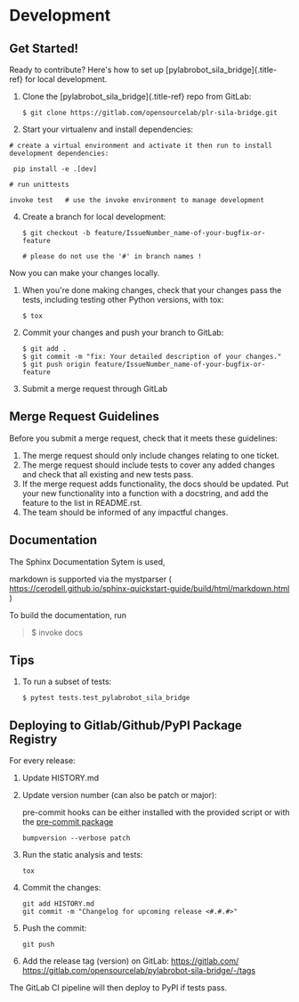 Development
===========

Get Started!
------------

Ready to contribute? Here\'s how to set up [pylabrobot_sila_bridge]{.title-ref} for local development.

1.  Clone the [pylabrobot_sila_bridge]{.title-ref} repo from
    GitLab:

    ``` {.shell}
    $ git clone https://gitlab.com/opensourcelab/plr-sila-bridge.git
    ```

3.   Start your virtualenv and install dependencies:


    # create a virtual environment and activate it then run to install development dependencies:

     pip install -e .[dev]

    # run unittests

    invoke test   # use the invoke environment to manage development
   

4.  Create a branch for local development:

    ``` {.shell}
    $ git checkout -b feature/IssueNumber_name-of-your-bugfix-or-feature

    # please do not use the '#' in branch names !
    ```

Now you can make your changes locally.

1.  When you\'re done making changes, check that your changes pass the
    tests, including testing other Python versions, with tox:

    ``` {.shell}
    $ tox
    ```

2.  Commit your changes and push your branch to GitLab:

    ``` {.shell}
    $ git add .
    $ git commit -m "fix: Your detailed description of your changes."
    $ git push origin feature/IssueNumber_name-of-your-bugfix-or-feature
    ```

3.  Submit a merge request through GitLab

Merge Request Guidelines
------------------------

Before you submit a merge request, check that it meets these guidelines:

1.  The merge request should only include changes relating to one
    ticket.
2.  The merge request should include tests to cover any added changes
    and check that all existing and new tests pass.
3.  If the merge request adds functionality, the docs should be updated.
    Put your new functionality into a function with a docstring, and add
    the feature to the list in README.rst.
4.  The team should be informed of any impactful changes.

Documentation
-------------

The Sphinx Documentation Sytem is used,

markdown is supported via the mystparser (
<https://cerodell.github.io/sphinx-quickstart-guide/build/html/markdown.html>
)

To build the documentation, run

> \$ invoke docs

Tips
----

1.  To run a subset of tests:

    ``` {.shell}
    $ pytest tests.test_pylabrobot_sila_bridge
    ```

Deploying to Gitlab/Github/PyPI Package Registry
---------------------------------------------------

For every release:

1.  Update HISTORY.md

2.  Update version number (can also be patch or major):
    
    pre-commit hooks can be either installed with the provided script 
    or with the [pre-commit package](https://pre-commit.com)
    

    ``` {.shell}
    bumpversion --verbose patch
    ```

3.  Run the static analysis and tests:

    ``` {.shell}
    tox
    ```

4.  Commit the changes:

    ``` {.shell}
    git add HISTORY.md
    git commit -m "Changelog for upcoming release <#.#.#>"
    ```

5.  Push the commit:

    ``` {.shell}
    git push
    ```

6.  Add the release tag (version) on GitLab: <https://gitlab.com/>
https://gitlab.com/opensourcelab/pylabrobot-sila-bridge/-/tags

The GitLab CI pipeline will then deploy to PyPI if tests pass.
